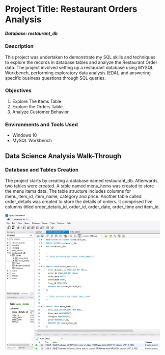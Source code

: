 # Project Title: Restaurant Orders Analysis

##### Database: restaurant_db

### Description

This project was undertaken to demonstrate my SQL skills and techniques to explore the records in database tables and analyze the Restaurant Order data. The project involved setting up a restaurant database using MYSQL Workbench, performing exploratory data analysis (EDA), and answering specific business questions through SQL queries.

### Objectives
1.	Explore The Items Table
2.	Explore the Orders Table
3.	Analyze Customer Behavior

### Environments and Tools Used
- Windows 10
- MySQL Workbench

## Data Science Analysis Walk-Through

### Database and Tables Creation
The project starts by creating a database named restaurant_db. Afterwards, two tables were created. A table named menu_items was created to store the menu items data. The table structure includes columns for menu_item_id, item_name, category and price. Another table called order_details was created to store the details of orders. It comprised five columns titled order_details_id, order_id, order_date, order_time and item_id.

![Creating Database and Tables](pjc_02_01.jpg)
